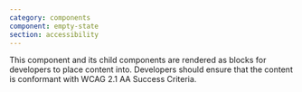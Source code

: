 ```yaml
---
category: components
component: empty-state
section: accessibility
---
```


This component and its child components are rendered as blocks for developers to place content into. Developers should ensure that the content is conformant with WCAG 2.1 AA Success Criteria.